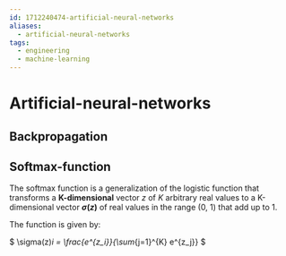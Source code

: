 ```yaml
---
id: 1712240474-artificial-neural-networks
aliases:
  - artificial-neural-networks
tags:
  - engineering
  - machine-learning
---
```


# Artificial-neural-networks

## Backpropagation

## Softmax-function

The softmax function is a generalization of the logistic function that transforms a **K-dimensional** vector $z$ of $K$ arbitrary real values to a K-dimensional vector **$\sigma(z)$** of real values in the range (0, 1) that add up to 1.

The function is given by:

$
\sigma(z)_i = \frac{e^{z_i}}{\sum_{j=1}^{K} e^{z_j}}
$
